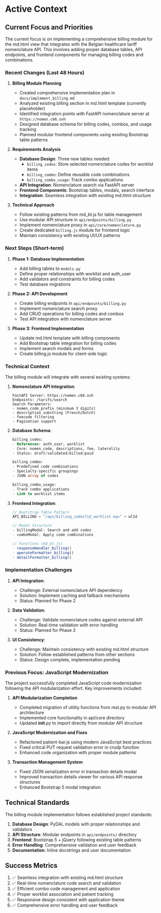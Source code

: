 # Active Context

## Current Focus and Priorities

The current focus is on implementing a comprehensive billing module for the md.html view that integrates with the Belgian healthcare tariff nomenclature API. This involves adding proper database tables, API endpoints, and frontend components for managing billing codes and combinations.

### Recent Changes (Last 48 Hours)

1. **Billing Module Planning**
   - Created comprehensive implementation plan in `docs/implement_billing.md`
   - Analyzed existing billing section in md.html template (currently placeholder)
   - Identified integration points with FastAPI nomenclature server at `https://nomen.c66.ovh`
   - Designed database schema for billing codes, combos, and usage tracking
   - Planned modular frontend components using existing Bootstrap table patterns

2. **Requirements Analysis**
   - **Database Design**: Three new tables needed:
     - `billing_codes`: Store selected nomenclature codes for worklist items
     - `billing_combo`: Define reusable code combinations
     - `billing_combo_usage`: Track combo applications
   - **API Integration**: Nomenclature search via FastAPI server
   - **Frontend Components**: Bootstrap tables, modals, search interface
   - **Integration**: Seamless integration with existing md.html structure

3. **Technical Approach**
   - Follow existing patterns from md_bt.js for table management
   - Use modular API structure in `api/endpoints/billing.py`
   - Implement nomenclature proxy in `api/core/nomenclature.py`
   - Create dedicated `billing.js` module for frontend logic
   - Maintain consistency with existing UI/UX patterns

### Next Steps (Short-term)

1. **Phase 1: Database Implementation**
   - Add billing tables to `models.py`
   - Define proper relationships with worklist and auth_user
   - Add validators and constraints for billing codes
   - Test database migrations

2. **Phase 2: API Development**
   - Create billing endpoints in `api/endpoints/billing.py`
   - Implement nomenclature search proxy
   - Add CRUD operations for billing codes and combos
   - Test API integration with nomenclature server

3. **Phase 3: Frontend Implementation**
   - Update md.html template with billing components
   - Add Bootstrap table integration for billing codes
   - Implement search modals and forms
   - Create billing.js module for client-side logic

### Technical Context

The billing module will integrate with several existing systems:

1. **Nomenclature API Integration**:
   ```
   FastAPI Server: https://nomen.c66.ovh
   Endpoints: /tarifs/search
   Search Parameters:
   - nomen_code_prefix (minimum 3 digits)
   - description_substring (French/Dutch)
   - feecode filtering
   - Pagination support
   ```

2. **Database Schema**:
   ```sql
   billing_codes:
   - References: auth_user, worklist
   - Core: nomen_code, descriptions, fee, laterality
   - Status: draft/validated/billed/paid
   
   billing_combo:
   - Predefined code combinations
   - Specialty-specific groupings
   - JSON array of codes
   
   billing_combo_usage:
   - Track combo applications
   - Link to worklist items
   ```

3. **Frontend Integration**:
   ```javascript
   // Bootstrap Table Pattern
   API_BILLING = "/api/billing_codes?id_worklist.eq=" + wlId
   
   // Modal Structure
   - billingModal: Search and add codes
   - comboModal: Apply code combinations
   
   // Functions (md_bt.js)
   - responseHandler_billing()
   - operateFormatter_billing()
   - detailFormatter_billing()
   ```

### Implementation Challenges

1. **API Integration**:
   - Challenge: External nomenclature API dependency
   - Solution: Implement caching and fallback mechanisms
   - Status: Planned for Phase 2

2. **Data Validation**:
   - Challenge: Validate nomenclature codes against external API
   - Solution: Real-time validation with error handling
   - Status: Planned for Phase 2

3. **UI Consistency**:
   - Challenge: Maintain consistency with existing md.html structure
   - Solution: Follow established patterns from other sections
   - Status: Design complete, implementation pending

### Previous Focus: JavaScript Modernization

The project successfully completed JavaScript code modernization following the API modularization effort. Key improvements included:

1. **API Modularization Completion**
   - Completed migration of utility functions from rest.py to modular API architecture
   - Implemented core functionality in api/core directory
   - Updated __init__.py to import directly from modular API structure

2. **JavaScript Modernization and Fixes**
   - Refactored patient-bar.js using modern JavaScript best practices
   - Fixed critical PUT request validation error in crudp function
   - Enhanced code organization with proper module patterns

3. **Transaction Management System**
   - Fixed JSON serialization error in transaction details modal
   - Improved transaction details viewer for various API response structures
   - Enhanced Bootstrap 5 modal integration

## Technical Standards

The billing module implementation follows established project standards:

1. **Database Design**: PyDAL models with proper relationships and validators
2. **API Structure**: Modular endpoints in `api/endpoints/` directory
3. **Frontend**: Bootstrap 5 + jQuery following existing table patterns
4. **Error Handling**: Comprehensive validation and user feedback
5. **Documentation**: Inline docstrings and user documentation

## Success Metrics

1. ✅ Seamless integration with existing md.html structure
2. ✅ Real-time nomenclature code search and validation
3. ✅ Efficient combo code management and application
4. ✅ Proper worklist association and patient tracking
5. ✅ Responsive design consistent with application theme
6. ✅ Comprehensive error handling and user feedback